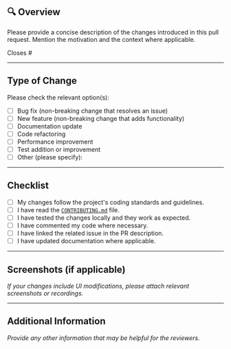 ## 🔍 Overview

Please provide a concise description of the changes introduced in this pull request. Mention the motivation and the context where applicable.

Closes #<issue-number>

---

## Type of Change

Please check the relevant option(s):

- [ ] Bug fix (non-breaking change that resolves an issue)
- [ ] New feature (non-breaking change that adds functionality)
- [ ] Documentation update
- [ ] Code refactoring
- [ ] Performance improvement
- [ ] Test addition or improvement
- [ ] Other (please specify):

---

## Checklist

- [ ] My changes follow the project's coding standards and guidelines.
- [ ] I have read the [`CONTRIBUTING.md`](../CONTRIBUTING.md) file.
- [ ] I have tested the changes locally and they work as expected.
- [ ] I have commented my code where necessary.
- [ ] I have linked the related issue in the PR description.
- [ ] I have updated documentation where applicable.

---

## Screenshots (if applicable)

_If your changes include UI modifications, please attach relevant screenshots or recordings._

---

## Additional Information

_Provide any other information that may be helpful for the reviewers._

